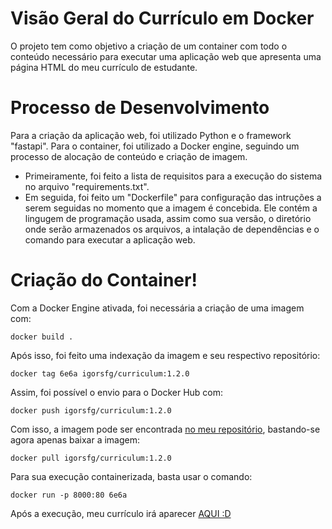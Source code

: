 # Visão Geral do Currículo em Docker
O projeto tem como objetivo a criação de um container com todo o conteúdo necessário para executar uma aplicação web que apresenta uma página HTML do meu currículo de estudante.

# Processo de Desenvolvimento
Para a criação da aplicação web, foi utilizado Python e o framework "fastapi".
Para o container, foi utilizado a Docker engine, seguindo um processo de alocação de conteúdo e criação de imagem.
- Primeiramente, foi feito a lista de requisitos para a execução do sistema no arquivo "requirements.txt".
- Em seguida, foi feito um "Dockerfile" para configuração das intruções a serem seguidas no momento que a imagem é concebida. Ele contém a lingugem de programação usada, assim como sua versão, o diretório onde serão armazenados os arquivos, a intalação de dependências e o comando para executar a aplicação web.

# Criação do Container!
Com a Docker Engine ativada, foi necessária a criação de uma imagem com:
```
docker build .
```

Após isso, foi feito uma indexação da imagem e seu respectivo repositório:
```
docker tag 6e6a igorsfg/curriculum:1.2.0
```

Assim, foi possível o envio para o Docker Hub com:
```
docker push igorsfg/curriculum:1.2.0
```

Com isso, a imagem pode ser encontrada [no meu repositório](https://hub.docker.com/repository/docker/igorsfg/curriculum/tags), bastando-se agora apenas baixar a imagem:
```
docker pull igorsfg/curriculum:1.2.0
```

Para sua execução containerizada, basta usar o comando:
```
docker run -p 8000:80 6e6a
```

Após a execução, meu currículo irá aparecer [AQUI :D](http:127.0.0.1:8000)
